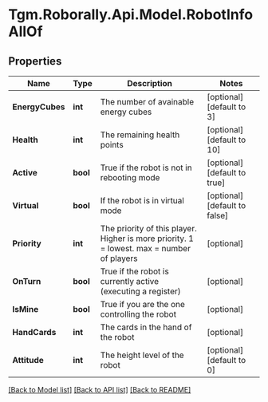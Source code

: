 # Tgm.Roborally.Api.Model.RobotInfoAllOf
## Properties

Name | Type | Description | Notes
------------ | ------------- | ------------- | -------------
**EnergyCubes** | **int** | The number of avainable energy cubes | [optional] [default to 3]
**Health** | **int** | The remaining health points | [optional] [default to 10]
**Active** | **bool** | True if the robot is not in rebooting mode | [optional] [default to true]
**Virtual** | **bool** | If the robot is in virtual mode | [optional] [default to false]
**Priority** | **int** | The priority of this player. Higher is more priority. 1 &#x3D; lowest. max &#x3D; number of players | [optional] 
**OnTurn** | **bool** | True if the robot is currently active (executing a register) | [optional] 
**IsMine** | **bool** | True if you are the one controlling the robot | [optional] 
**HandCards** | **int** | The cards in the hand of the robot | [optional] 
**Attitude** | **int** | The height level of the robot | [optional] [default to 0]

[[Back to Model list]](../README.md#documentation-for-models) [[Back to API list]](../README.md#documentation-for-api-endpoints) [[Back to README]](../README.md)

